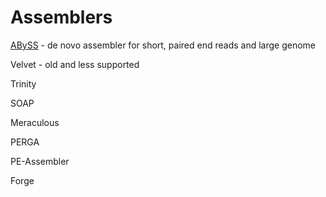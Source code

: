 
#	Assemblers

[ABySS](https://github.com/bcgsc/abyss) - de novo assembler for short, paired end reads and large genome


Velvet - old and less supported


Trinity


SOAP


Meraculous


PERGA


PE-Assembler


Forge



